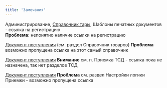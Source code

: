 ```yaml
---
title: 'Замечания'
---
```


Администрирование, [Справочник тары](admin/control/dir_tare.md#типы-тары), Шаблоны печатных документов - ссылка на регистрацию  
**Проблема:** непонятно наличие ссылки на регистрацию

[Документ поступления](admin/control/documents/doc_receipt.md#ввод-серийных-номеров) (см. раздел Справочник товаров)
**Проблема** возможно пропущена ссылка на этот самый справочник

[Документ поступления](admin/control/documents/doc_receipt.md#ввод-серийных-номеров)
**Внимание** см. п. Приемка ТСД - ссылка пока не назначена, так нет разделов ТСД

[Документ поступления](admin/control/documents/doc_receipt.md#вкладка-приемка)
**Проблема** см. раздел Настройки логики Приемки - возможно пропущена ссылка





